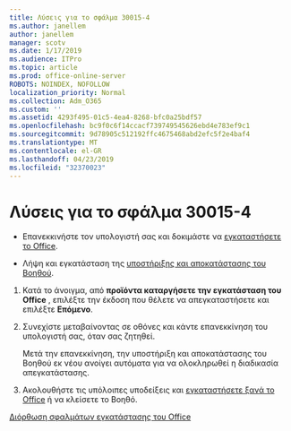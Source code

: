 ```yaml
---
title: Λύσεις για το σφάλμα 30015-4
ms.author: janellem
author: janellem
manager: scotv
ms.date: 1/17/2019
ms.audience: ITPro
ms.topic: article
ms.prod: office-online-server
ROBOTS: NOINDEX, NOFOLLOW
localization_priority: Normal
ms.collection: Adm_O365
ms.custom: ''
ms.assetid: 4293f495-01c5-4ea4-8268-bfc0a25bdf57
ms.openlocfilehash: bc9f0c6f14ccacf739749545626ebd4e783ef9c1
ms.sourcegitcommit: 9d78905c512192ffc4675468abd2efc5f2e4baf4
ms.translationtype: MT
ms.contentlocale: el-GR
ms.lasthandoff: 04/23/2019
ms.locfileid: "32370023"
---
```

# <a name="solutions-for-error-30015-4"></a>Λύσεις για το σφάλμα 30015-4


- Επανεκκινήστε τον υπολογιστή σας και δοκιμάστε να [εγκαταστήσετε το Office](https://portal.office.com/OLS/MySoftware.aspx).
    
- Λήψη και εγκατάσταση της [υποστήριξης και αποκατάστασης του Βοηθού](https://aka.ms/SARA-OfficeUninstall-Alchemy).
    
1. Κατά το άνοιγμα, από **προϊόντα καταργήσετε την εγκατάσταση του Office** , επιλέξτε την έκδοση που θέλετε να απεγκαταστήσετε και επιλέξτε **Επόμενο**. 
    
2. Συνεχίστε μεταβαίνοντας σε οθόνες και κάντε επανεκκίνηση του υπολογιστή σας, όταν σας ζητηθεί.
    
    Μετά την επανεκκίνηση, την υποστήριξη και αποκατάστασης του Βοηθού εκ νέου ανοίγει αυτόματα για να ολοκληρωθεί η διαδικασία απεγκατάστασης.
    
3. Ακολουθήστε τις υπόλοιπες υποδείξεις και [εγκαταστήσετε ξανά το Office](https://portal.office.com/OLS/MySoftware.aspx) ή να κλείσετε το Βοηθό. 
    
[Διόρθωση σφαλμάτων εγκατάστασης του Office](https://support.office.com/article/d5df89a9-0507-4b4c-92f9-22f457e630aa?=wt.mc_id=Alchm_DldInstAct)
  

